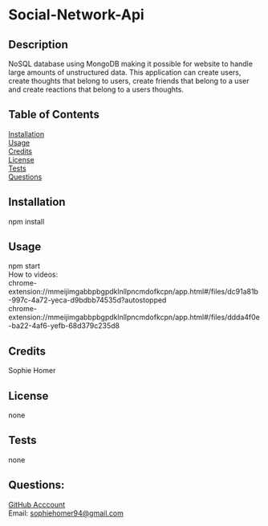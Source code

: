 # Social-Network-Api

## Description 
NoSQL database using MongoDB making it possible for website to handle large amounts of unstructured data. 
This application can create users, create thoughts that belong to users, create friends that belong to a user and create reactions that belong to a users thoughts.

## Table of Contents 
[Installation](#installation) <br>
[Usage](#usage)  <br>
[Credits](#credits)  <br>
[License](#license)  <br>
[Tests](#tests)  <br>
[Questions](#questions)  <br>

## Installation
npm install

## Usage
npm start<br>
How to videos: <br>
chrome-extension://mmeijimgabbpbgpdklnllpncmdofkcpn/app.html#/files/dc91a81b-997c-4a72-yeca-d9bdbb74535d?autostopped  <br>
chrome-extension://mmeijimgabbpbgpdklnllpncmdofkcpn/app.html#/files/ddda4f0e-ba22-4af6-yefb-68d379c235d8

## Credits
Sophie Homer

## License 
none

## Tests
none

## Questions:
[GitHub Acccount](https://github.com/sophiehomer) <br>
Email: sophiehomer94@gmail.com